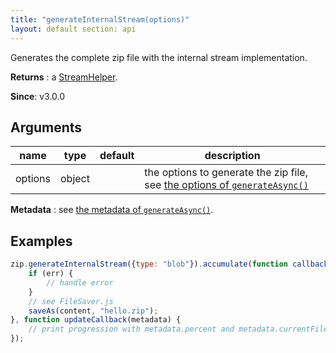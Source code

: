 ```yaml
---
title: "generateInternalStream(options)"
layout: default section: api
---
```


Generates the complete zip file with the internal stream implementation.

__Returns__ : a [StreamHelper]({{site.baseurl}}/documentation/api_streamhelper.html).

__Since__: v3.0.0

## Arguments

name                | type     | default | description
--------------------|----------|---------|------------
options             | object   |         | the options to generate the zip file, see [the options of `generateAsync()`]({{site.baseurl}}/documentation/api_jszip/generate_async.html)

__Metadata__ :
see [the metadata of `generateAsync()`]({{site.baseurl}}/documentation/api_jszip/generate_async.html#onupdate-callback).

## Examples

```js
zip.generateInternalStream({type: "blob"}).accumulate(function callback(err, content) {
    if (err) {
        // handle error
    }
    // see FileSaver.js
    saveAs(content, "hello.zip");
}, function updateCallback(metadata) {
    // print progression with metadata.percent and metadata.currentFile
});
```
